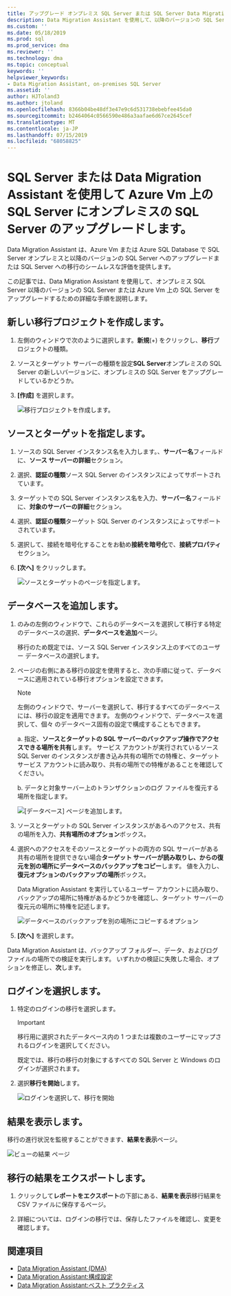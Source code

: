 ```yaml
---
title: アップグレード オンプレミス SQL Server または SQL Server Data Migration Assistant を使用して Azure Vm 上に SQL Server |Microsoft Docs
description: Data Migration Assistant を使用して、以降のバージョンの SQL Server または Azure Vm 上の SQL Server には、オンプレミスの SQL Server をアップグレードする方法について説明します
ms.custom: ''
ms.date: 05/18/2019
ms.prod: sql
ms.prod_service: dma
ms.reviewer: ''
ms.technology: dma
ms.topic: conceptual
keywords: ''
helpviewer_keywords:
- Data Migration Assistant, on-premises SQL Server
ms.assetid: ''
author: HJToland3
ms.author: jtoland
ms.openlocfilehash: 8366b04be48df3e47e9c6d531738ebebfee45da0
ms.sourcegitcommit: b2464064c0566590e486a3aafae6d67ce2645cef
ms.translationtype: MT
ms.contentlocale: ja-JP
ms.lasthandoff: 07/15/2019
ms.locfileid: "68058825"
---
```

# <a name="upgrade-on-premises-sql-server-to-sql-server-or-sql-server-on-azure-vms-using-the-data-migration-assistant"></a>SQL Server または Data Migration Assistant を使用して Azure Vm 上の SQL Server にオンプレミスの SQL Server のアップグレードします。

Data Migration Assistant は、Azure Vm または Azure SQL Database で SQL Server オンプレミスと以降のバージョンの SQL Server へのアップグレードまたは SQL Server への移行のシームレスな評価を提供します。

この記事では、Data Migration Assistant を使用して、オンプレミス SQL Server 以降のバージョンの SQL Server または Azure Vm 上の SQL Server をアップグレードするための詳細な手順を説明します。

## <a name="create-a-new-migration-project"></a>新しい移行プロジェクトを作成します。

1. 左側のウィンドウで次のように選択します。**新規**(+) をクリックし、**移行**プロジェクトの種類。

2. ソースとターゲット サーバーの種類を設定**SQL Server**オンプレミスの SQL Server の新しいバージョンに、オンプレミスの SQL Server をアップグレードしているかどうか。

3. **[作成]** を選択します。

   ![移行プロジェクトを作成します。](../dma/media/NewCreate.png)

## <a name="specify-the-source-and-target"></a>ソースとターゲットを指定します。

1. ソースの SQL Server インスタンス名を入力します。、**サーバー名**フィールドに、**ソース サーバーの詳細**セクション。 

2. 選択、**認証の種類**ソース SQL Server のインスタンスによってサポートされています。

3. ターゲットでの SQL Server インスタンス名を入力、**サーバー名**フィールドに、**対象のサーバーの詳細**セクション。 

4. 選択、**認証の種類**ターゲット SQL Server のインスタンスによってサポートされています。

5. 選択して、接続を暗号化することをお勧め**接続を暗号化**で、**接続プロパティ**セクション。

6. **[次へ]** をクリックします。

   ![ソースとターゲットのページを指定します。](../dma/media/SourceTarget.png)

## <a name="add-databases"></a>データベースを追加します。

1. のみの左側のウィンドウで、これらのデータベースを選択して移行する特定のデータベースの選択、**データベースを追加**ページ。

   移行のため既定では、ソース SQL Server インスタンス上のすべてのユーザー データベースの選択します。

2. ページの右側にある移行の設定を使用すると、次の手順に従って、データベースに適用されている移行オプションを設定できます。

   > [!NOTE]
   > 左側のウィンドウで、サーバーを選択して、移行するすべてのデータベースには、移行の設定を適用できます。 左側のウィンドウで、データベースを選択して、個々 のデータベース固有の設定で構成することもできます。

    a. 指定、**ソースとターゲットの SQL サーバーのバックアップ操作でアクセスできる場所を共有**します。 サービス アカウントが実行されているソース SQL Server のインスタンスが書き込み共有の場所での特権と、ターゲット サービス アカウントに読み取り、共有の場所での特権があることを確認してください。

    b. データと対象サーバー上のトランザクションのログ ファイルを復元する場所を指定します。

    ![[データベース] ページを追加します。](../dma/media/AddDatabases.png)

3. ソースとターゲットの SQL Server インスタンスがあるへのアクセス、共有の場所を入力、**共有場所のオプション**ボックス。

4. 選択へのアクセスをそのソースとターゲットの両方の SQL サーバーがある共有の場所を提供できない場合**ターゲット サーバーが読み取りし、からの復元を別の場所にデータベースのバックアップをコピー**します。 値を入力し、**復元オプションのバックアップの場所**ボックス。 

   Data Migration Assistant を実行しているユーザー アカウントに読み取り、バックアップの場所に特権があるかどうかを確認し、ターゲット サーバーの復元元の場所に特権を記述します。

   ![データベースのバックアップを別の場所にコピーするオプション](../dma/media/CopyDatabaseDifferentLocation.png)

5. **[次へ]** を選択します。

Data Migration Assistant は、バックアップ フォルダー、データ、およびログ ファイルの場所での検証を実行します。 いずれかの検証に失敗した場合、オプションを修正し、**次**します。

## <a name="select-logins"></a>ログインを選択します。

1. 特定のログインの移行を選択します。

   > [!IMPORTANT]
   > 移行用に選択されたデータベース内の 1 つまたは複数のユーザーにマップされるログインを選択してください。   

   既定では、移行の移行の対象にするすべての SQL Server と Windows のログインが選択されます。

2. 選択**移行を開始**します。

   ![ログインを選択して、移行を開始](../dma/media/SelectLogins.png)

## <a name="view-results"></a>結果を表示します。

移行の進行状況を監視することができます、**結果を表示**ページ。

![ビューの結果 ページ](../dma/media/ViewResults.png)

## <a name="export-migration-results"></a>移行の結果をエクスポートします。

1. クリックして**レポートをエクスポート**の下部にある、**結果を表示**移行結果を CSV ファイルに保存するページ。

2. 詳細については、ログインの移行では、保存したファイルを確認し、変更を確認します。

## <a name="see-also"></a>関連項目

- [Data Migration Assistant (DMA)](../dma/dma-overview.md)
- [Data Migration Assistant:構成設定](../dma/dma-configurationsettings.md)
- [Data Migration Assistant:ベスト プラクティス](../dma/dma-bestpractices.md)
